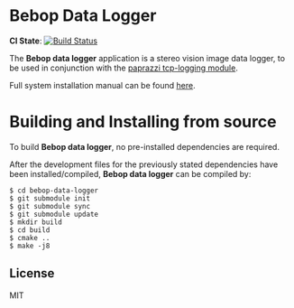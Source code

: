 # Bebop Data Logger

**CI State**: [![Build Status](https://travis-ci.com/RanoVeder/Bebop-Data-Logger.svg?branch=master)](https://travis-ci.com/RanoVeder/Bebop-Data-Logger)

The **Bebop data logger** application is a stereo vision image data logger, to be used in conjunction with the [paprazzi tcp-logging module](https://github.com/RanoVeder/paparazzi/commit/d8bd32f5ad4bef2caae8276b046b7a69d12a1c4e).

Full system installation manual can be found [here](https://drive.google.com/open?id=19wJTQTj_YrZ1bTLv1t0einceqsWwRG_O).

# Building and Installing from source

To build **Bebop data logger**, no pre-installed dependencies are required.


After the development files for the previously stated dependencies have been installed/compiled, **Bebop data logger** can be compiled by:

```
$ cd bebop-data-logger
$ git submodule init
$ git submodule sync
$ git submodule update
$ mkdir build
$ cd build
$ cmake ..
$ make -j8
```


License
----

MIT

